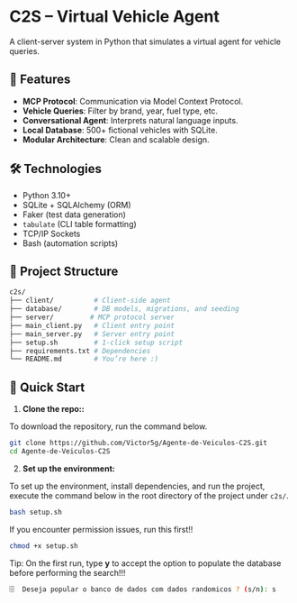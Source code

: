 # C2S – Virtual Vehicle Agent  

A client-server system in Python that simulates a virtual agent for vehicle queries.  

## 🚗 Features  
- **MCP Protocol**: Communication via Model Context Protocol.  
- **Vehicle Queries**: Filter by brand, year, fuel type, etc.  
- **Conversational Agent**: Interprets natural language inputs.  
- **Local Database**: 500+ fictional vehicles with SQLite.  
- **Modular Architecture**: Clean and scalable design.  

## 🛠️ Technologies  
- Python 3.10+  
- SQLite + SQLAlchemy (ORM)  
- Faker (test data generation)  
- `tabulate` (CLI table formatting)  
- TCP/IP Sockets  
- Bash (automation scripts)  

## 📁 Project Structure  
```bash
c2s/
├── client/          # Client-side agent
├── database/        # DB models, migrations, and seeding
├── server/         # MCP protocol server
├── main_client.py   # Client entry point
├── main_server.py   # Server entry point
├── setup.sh         # 1-click setup script
├── requirements.txt # Dependencies
└── README.md        # You’re here :)
```
## 🚀 Quick Start

1. **Clone the repo::**

To download the repository, run the command below.

```bash
git clone https://github.com/Victor5g/Agente-de-Veiculos-C2S.git
cd Agente-de-Veiculos-C2S
```

2. **Set up the environment:**

To set up the environment, install dependencies, and run the project, execute the command below in the root directory of the project under `c2s/`.

```bash 
bash setup.sh
```

If you encounter permission issues, run this first!!

```bash 
chmod +x setup.sh
```

Tip: On the first run, type **y** to accept the option to populate the database before performing the search!!!

```bash 
🗄️  Deseja popular o banco de dados com dados randomicos ? (s/n): s
```
